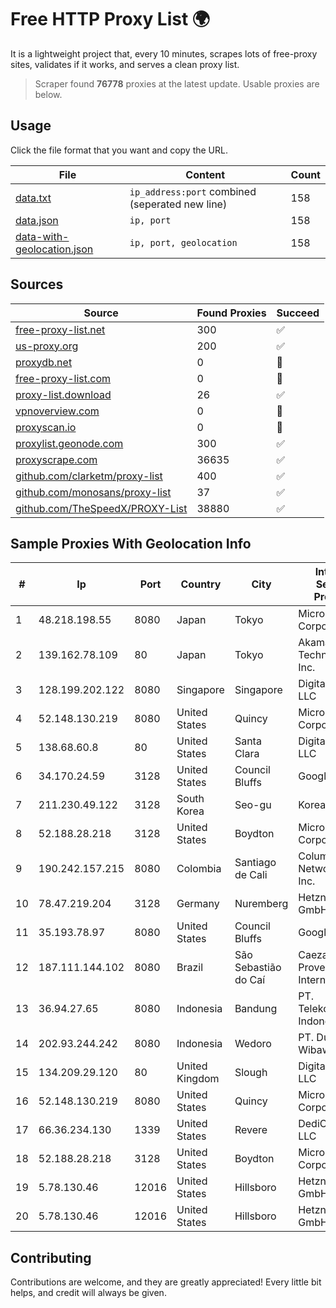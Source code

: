 
# Free HTTP Proxy List 🌍

It is a lightweight project that, every 10 minutes, scrapes lots of free-proxy sites, validates if it works, and serves a clean proxy list.


> Scraper found **76778** proxies at the latest update. Usable proxies are below.

## Usage

Click the file format that you want and copy the URL.


|File|Content|Count|
|----|-------|-----|
|[data.txt](https://raw.githubusercontent.com/themiralay/Proxy-List-World/master/data.txt)|`ip_address:port` combined (seperated new line)|158|
|[data.json](https://raw.githubusercontent.com/themiralay/Proxy-List-World/master/data.json)|`ip, port`|158|
|[data-with-geolocation.json](https://raw.githubusercontent.com/themiralay/Proxy-List-World/master/data-with-geolocation.json)|`ip, port, geolocation`|158|

## Sources

|Source|Found Proxies|Succeed|
|------|-------------|-------|
|[free-proxy-list.net](https://free-proxy-list.net)|300|✅|
|[us-proxy.org](https://www.us-proxy.org)|200|✅|
|[proxydb.net](http://proxydb.net)|0|🚫|
|[free-proxy-list.com](https://free-proxy-list.com/?page=&port=&type%5B%5D=http&type%5B%5D=https&up_time=0&search=Search)|0|🚫|
|[proxy-list.download](https://www.proxy-list.download/HTTP)|26|✅|
|[vpnoverview.com](https://vpnoverview.com/privacy/anonymous-browsing/free-proxy-servers)|0|🚫|
|[proxyscan.io](https://www.proxyscan.io)|0|🚫|
|[proxylist.geonode.com](https://proxylist.geonode.com/api/proxy-list?limit=300&page=1&sort_by=lastChecked&sort_type=desc&protocols=http,https)|300|✅|
|[proxyscrape.com](https://api.proxyscrape.com/v2/?request=displayproxies&protocol=http&timeout=10000&country=all&ssl=all&anonymity=all)|36635|✅|
|[github.com/clarketm/proxy-list](https://raw.githubusercontent.com/clarketm/proxy-list/master/proxy-list-raw.txt)|400|✅|
|[github.com/monosans/proxy-list](https://raw.githubusercontent.com/monosans/proxy-list/main/proxies/http.txt)|37|✅|
|[github.com/TheSpeedX/PROXY-List](https://raw.githubusercontent.com/TheSpeedX/PROXY-List/master/http.txt)|38880|✅|


## Sample Proxies With Geolocation Info

|#|Ip|Port|Country|City|Internet Service Provider|
|-|--|----|-------|----|-------------------------|
|1|48.218.198.55|8080|Japan|Tokyo|Microsoft Corporation|
|2|139.162.78.109|80|Japan|Tokyo|Akamai Technologies, Inc.|
|3|128.199.202.122|8080|Singapore|Singapore|DigitalOcean, LLC|
|4|52.148.130.219|8080|United States|Quincy|Microsoft Corporation|
|5|138.68.60.8|80|United States|Santa Clara|DigitalOcean, LLC|
|6|34.170.24.59|3128|United States|Council Bluffs|Google LLC|
|7|211.230.49.122|3128|South Korea|Seo-gu|Korea Telecom|
|8|52.188.28.218|3128|United States|Boydton|Microsoft Corporation|
|9|190.242.157.215|8080|Colombia|Santiago de Cali|Columbus Networks USA, Inc.|
|10|78.47.219.204|3128|Germany|Nuremberg|Hetzner Online GmbH|
|11|35.193.78.97|8080|United States|Council Bluffs|Google LLC|
|12|187.111.144.102|8080|Brazil|São Sebastião do Caí|Caezar Provedor de Internet EIRELI|
|13|36.94.27.65|8080|Indonesia|Bandung|PT. Telekomunikasi Indonesia|
|14|202.93.244.242|8080|Indonesia|Wedoro|PT. Dutakom Wibawa Putra|
|15|134.209.29.120|80|United Kingdom|Slough|DigitalOcean, LLC|
|16|52.148.130.219|8080|United States|Quincy|Microsoft Corporation|
|17|66.36.234.130|1339|United States|Revere|DediOutlet, LLC|
|18|52.188.28.218|3128|United States|Boydton|Microsoft Corporation|
|19|5.78.130.46|12016|United States|Hillsboro|Hetzner Online GmbH|
|20|5.78.130.46|12016|United States|Hillsboro|Hetzner Online GmbH|



## Contributing

Contributions are welcome, and they are greatly appreciated! Every
little bit helps, and credit will always be given.


